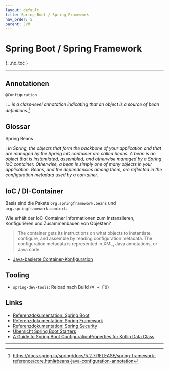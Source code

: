 ```yaml
---
layout: default
title: Spring Boot / Spring Framework
nav_order: 5
parent: JVM
---
```


# Spring Boot / Spring Framework
{: .no_toc }

---

## Annotationen

`@Configuration`

: _...is a class-level annotation indicating that an object is a source of bean 
  definitions._[^annot-configuration]

## Glossar

Spring Beans

: _In Spring, the objects that form the backbone of your application and that
are managed by the Spring IoC container are called beans. A bean is an object
that is instantiated, assembled, and otherwise managed by a Spring IoC
container. Otherwise, a bean is simply one of many objects in your
application. Beans, and the dependencies among them, are reflected in the
configuration metadata used by a container._

## IoC / DI-Container

Basis sind die Pakete `org.springframework.beans` und `org.springframework.context`.

Wie erhält der IoC-Container Informationen zum Instanziieren, Konfigurieren und 
Zusammenbauen von Objekten?

> The container gets its instructions on what objects to instantiate, configure, 
> and assemble by reading configuration metadata. The configuration metadata is 
> represented in XML, Java annotations, or Java code.

* <i class="bi bi-exclamation-triangle-filled"></i> [Java-basierte Container-Konfiguration](https://docs.spring.io/spring/docs/5.2.7.RELEASE/spring-framework-reference/core.html#beans-java)

## Tooling

* `spring-dev-tools`: Reload nach Build (<kbd>⌘ + F9</kbd>)

## Links

* [Referenzdokumentation: Spring Boot](https://docs.spring.io/spring-boot/docs/2.3.1.RELEASE/reference/html/index.html)
* [Referenzdokumentation: Spring Framework](https://docs.spring.io/spring/docs/5.2.7.RELEASE/spring-framework-reference/index.html)
* [Referenzdokumentation: Spring Security](https://docs.spring.io/spring-security/site/docs/5.3.2.RELEASE/reference/html5/)
* [Übersicht Spring Boot Starters](https://docs.spring.io/spring-boot/docs/2.3.1.RELEASE/reference/html/using-spring-boot.html#using-boot-starter)
* [A Guide to Spring Boot ConfigurationProperties for Kotlin Data Class](https://towardsdatascience.com/a-guide-to-use-spring-boots-configurationproperties-annotation-in-kotlin-s-dataclass-1341c63110f4)

---

[^annot-configuration]: https://docs.spring.io/spring/docs/5.2.7.RELEASE/spring-framework-reference/core.html#beans-java-configuration-annotation